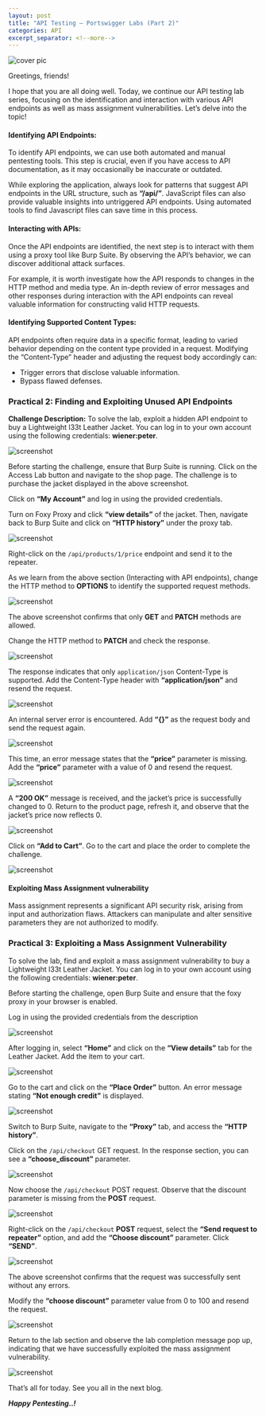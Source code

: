 ```yaml
---
layout: post
title: "API Testing — Portswigger Labs (Part 2)"
categories: API
excerpt_separator: <!--more-->
---
```


![cover pic](/images/blog5/1.png)

Greetings, friends!

I hope that you are all doing well. Today, we continue our API testing lab series, focusing on the identification and interaction with various API endpoints as well as mass assignment vulnerabilities. Let’s delve into the topic!
<!--more-->

#### Identifying API Endpoints:

To identify API endpoints, we can use both automated and manual pentesting tools. This step is crucial, even if you have access to API documentation, as it may occasionally be inaccurate or outdated.

While exploring the application, always look for patterns that suggest API endpoints in the URL structure, such as **“/api/”**. JavaScript files can also provide valuable insights into untriggered API endpoints. Using automated tools to find Javascript files can save time in this process.

#### Interacting with APIs:

Once the API endpoints are identified, the next step is to interact with them using a proxy tool like Burp Suite. By observing the API’s behavior, we can discover additional attack surfaces.

For example, it is worth investigate how the API responds to changes in the HTTP method and media type. An in-depth review of error messages and other responses during interaction with the API endpoints can reveal valuable information for constructing valid HTTP requests.

#### Identifying Supported Content Types:

API endpoints often require data in a specific format, leading to varied behavior depending on the content type provided in a request. Modifying the “Content-Type” header and adjusting the request body accordingly can:

- Trigger errors that disclose valuable information.
- Bypass flawed defenses.

### Practical 2: Finding and Exploiting Unused API Endpoints

**Challenge Description:** To solve the lab, exploit a hidden API endpoint to buy a Lightweight l33t Leather Jacket. You can log in to your own account using the following credentials: **wiener:peter**.

![screenshot](/images/blog5/2.png)

Before starting the challenge, ensure that Burp Suite is running. Click on the Access Lab button and navigate to the shop page. The challenge is to purchase the jacket displayed in the above screenshot.

Click on **“My Account”** and log in using the provided credentials.

Turn on Foxy Proxy and click **“view details”** of the jacket. Then, navigate back to Burp Suite and click on **“HTTP history”** under the proxy tab.

![screenshot](/images/blog5/3.png)

Right-click on the `/api/products/1/price` endpoint and send it to the repeater.

As we learn from the above section (Interacting with API endpoints), change the HTTP method to **OPTIONS** to identify the supported request methods.

![screenshot](/images/blog5/4.png)

The above screenshot confirms that only **GET** and **PATCH** methods are allowed.

Change the HTTP method to **PATCH** and check the response.

![screenshot](/images/blog5/5.png)

The response indicates that only `application/json` Content-Type is supported. Add the Content-Type header with **“application/json”** and resend the request.

![screenshot](/images/blog5/6.png)

An internal server error is encountered. Add **“{}”** as the request body and send the request again.

![screenshot](/images/blog5/7.png)

This time, an error message states that the **“price”** parameter is missing. Add the **“price”** parameter with a value of 0 and resend the request.

![screenshot](/images/blog5/8.png)

A **“200 OK”** message is received, and the jacket’s price is successfully changed to 0. Return to the product page, refresh it, and observe that the jacket’s price now reflects 0.

![screenshot](/images/blog5/9.png)

Click on **“Add to Cart”**. Go to the cart and place the order to complete the challenge.

![screenshot](/images/blog5/10.png)

#### Exploiting Mass Assignment vulnerability

Mass assignment represents a significant API security risk, arising from input and authorization flaws. Attackers can manipulate and alter sensitive parameters they are not authorized to modify.

### Practical 3: Exploiting a Mass Assignment Vulnerability

To solve the lab, find and exploit a mass assignment vulnerability to buy a Lightweight l33t Leather Jacket. You can log in to your own account using the following credentials: **wiener:peter**.

Before starting the challenge, open Burp Suite and ensure that the foxy proxy in your browser is enabled.

Log in using the provided credentials from the description

![screenshot](/images/blog5/11.png)

After logging in, select **“Home”** and click on the **“View details”** tab for the Leather Jacket. Add the item to your cart.

![screenshot](/images/blog5/12.png)

Go to the cart and click on the **“Place Order”** button. An error message stating **“Not enough credit”** is displayed.

![screenshot](/images/blog5/13.png)

Switch to Burp Suite, navigate to the **“Proxy”** tab, and access the **“HTTP history”**.

Click on the `/api/checkout` GET request. In the response section, you can see a **“choose_discount”** parameter.

![screenshot](/images/blog5/14.png)

Now choose the `/api/checkout` POST request. Observe that the discount parameter is missing from the **POST** request.

![screenshot](/images/blog5/15.png)

Right-click on the `/api/checkout` **POST** request, select the **“Send request to repeater”** option, and add the **“Choose discount”** parameter. Click **“SEND”**.

![screenshot](/images/blog5/16.png)

The above screenshot confirms that the request was successfully sent without any errors.

Modify the **“choose discount”** parameter value from 0 to 100 and resend the request.

![screenshot](/images/blog5/17.png)

Return to the lab section and observe the lab completion message pop up, indicating that we have successfully exploited the mass assignment vulnerability.

![screenshot](/images/blog5/18.png)

That’s all for today. See you all in the next blog.

***Happy Pentesting..!***


















